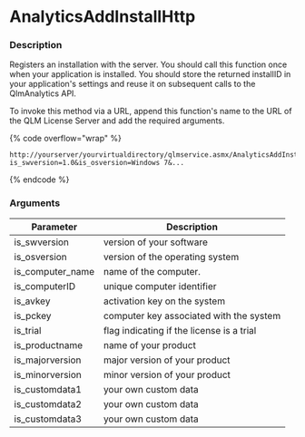 # AnalyticsAddInstallHttp

### Description

Registers an installation with the server. You should call this function once when your application is installed. You should store the returned installID in your application's settings and reuse it on subsequent calls to the QlmAnalytics API.

To invoke this method via a URL, append this function's name to the URL of the QLM License Server and add the required arguments.

{% code overflow="wrap" %}
```http
http://yourserver/yourvirtualdirectory/qlmservice.asmx/AnalyticsAddInstallHttp?is_swversion=1.0&is_osversion=Windows 7&...
```
{% endcode %}

### Arguments

| Parameter          | Description                               |
| ------------------ | ----------------------------------------- |
| is\_swversion      | version of your software                  |
| is\_osversion      | version of the operating system           |
| is\_computer\_name | name of the computer.                     |
| is\_computerID     | unique computer identifier                |
| is\_avkey          | activation key on the system              |
| is\_pckey          | computer key associated with the system   |
| is\_trial          | flag indicating if the license is a trial |
| is\_productname    | name of your product                      |
| is\_majorversion   | major version of your product             |
| is\_minorversion   | minor version of your product             |
| is\_customdata1    | your own custom data                      |
| is\_customdata2    | your own custom data                      |
| is\_customdata3    | your own custom data                      |
